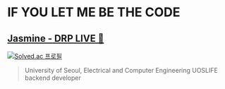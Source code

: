 # IF YOU LET ME BE THE CODE 
## [Jasmine - DRP LIVE 🎵](https://www.youtube.com/watch?v=Jg9NbDizoPM)

[![Solved.ac
프로필](http://mazassumnida.wtf/api/v2/generate_badge?boj=rkdgudwns)](https://solved.ac/rkdgudwns)

> University of Seoul, Electrical and Computer Engineering
> UOSLIFE backend developer
